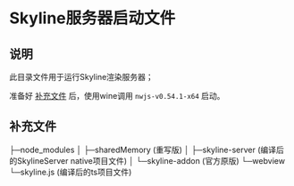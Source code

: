 # Skyline服务器启动文件

## 说明

此目录文件用于运行Skyline渲染服务器；

准备好 [补充文件](#补充文件) 后，使用wine调用 `nwjs-v0.54.1-x64` 启动。

## 补充文件

├─node_modules
│  ├─sharedMemory (重写版)
│  ├─skyline-server (编译后的SkylineServer native项目文件)
│  └─skyline-addon (官方原版)
└─webview
   └─skyline.js (编译后的ts项目文件) 